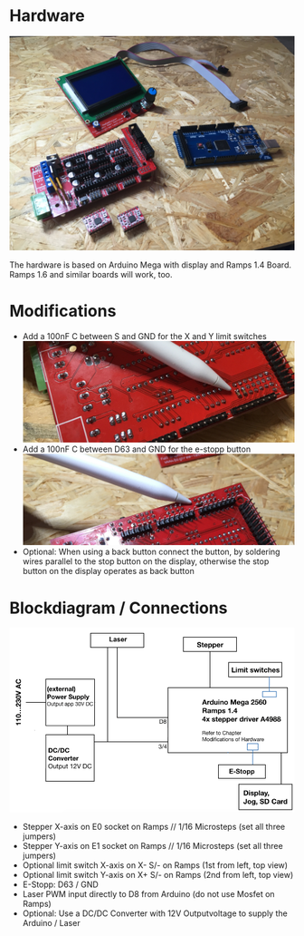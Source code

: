 # Hardware


![Electronic_01](https://github.com/ThomasHeb/2AxisLaserCutter/blob/main/img/Electronic_01.JPG)

The hardware is based on Arduino Mega with display and Ramps 1.4 Board. Ramps 1.6 and similar boards will work, too.


# Modifications
- Add a 100nF C between S and GND for the X and Y limit switches
  ![Electronic_05](https://github.com/ThomasHeb/2AxisLaserCutter/blob/main/img/Electronic_05.JPG)
- Add a 100nF C between D63 and GND for the e-stopp button
  ![Electronic_04](https://github.com/ThomasHeb/2AxisLaserCutter/blob/main/img/Electronic_04.JPG)
- Optional: When using a back button connect the button, by soldering wires parallel to the stop button on the display, otherwise the stop button on the display operates as back button


# Blockdiagram / Connections

  ![Blockdiagram_01](https://github.com/ThomasHeb/2AxisLaserCutter/blob/main/img/Blockdiagram_01.png)
- Stepper X-axis on E0 socket on Ramps // 1/16 Microsteps (set all three jumpers)
- Stepper Y-axis on E1 socket on Ramps // 1/16 Microsteps (set all three jumpers)
- Optional limit switch X-axis on X- S/- on Ramps (1st from left, top view)
- Optional limit switch Y-axis on X+ S/- on Ramps (2nd from left, top view)
- E-Stopp: D63 / GND
- Laser PWM input directly to D8 from Arduino (do not use Mosfet on Ramps)
- Optional: Use a DC/DC Converter with 12V Outputvoltage to supply the Arduino / Laser


